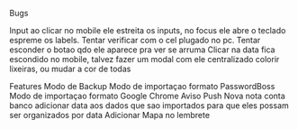 Bugs

<!-- Se apagar o campo de busca comletamente sem backspace a busca nao atualiza -->
<!-- Ao procurar algum item e edita-lo , volta a busca e o item nao é atualizado. -->
<!-- qdo apagado um item no modo de busca ele nao atualiza na lista, ele so some do local storage data e nao do pass. Se atualizar a pagina ele some -->
<!-- item apagado no modo busca pega o indice da lista pass e nao da lista data, apagando assim o cara errado. Ex: pode se acrescentar id nos indices pra ajeitar -->

Input ao clicar no mobile ele estreita os inputs, no focus ele abre o teclado espreme os labels. Tentar verificar com o cel plugado no pc. Tentar esconder o botao qdo ele aparece pra ver se arruma
Clicar na data fica escondido no mobile, talvez fazer um modal com ele centralizado
colorir lixeiras, ou mudar a cor de todas

<!-- Nova nota Lembrete com data e aviso por push -->
<!-- Fazer loading das telas -->

Features
Modo de Backup
Modo de importaçao formato PasswordBoss
Modo de importaçao formato Google Chrome
Aviso Push
Nova nota conta banco
adicionar data aos dados que sao importados para que eles possam ser organizados por data
Adicionar Mapa no lembrete
